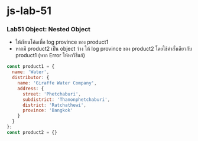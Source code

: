 # js-lab-51
### Lab51 Object: Nested Object
- ให้เขียนโค้ดเพื่อ log province  ของ product1
- หากมี product2 เป็น object  ว่าง ให้ log province ของ  product2 โดยใช้คำสั่งเดียวกับ product1 (หาก Error ให้หาวิธีแก้)

```JavaScript
const product1 = {
  name: 'Water',
  distributor: {
    name: 'Giraffe Water Company',
    address: {
      street: 'Phetchaburi',
      subdistrict: 'Thanonphetchaburi',
      district: 'Ratchathewi',
      province: 'Bangkok'
    }
  }
};
const product2 = {}
```
